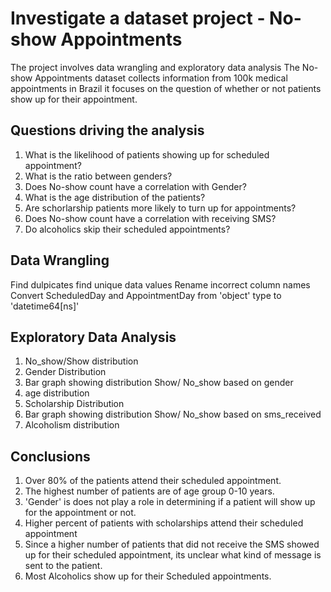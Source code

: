 # Investigate a dataset project - No-show Appointments 
The project involves data wrangling and exploratory data analysis 
The No-show Appointments dataset collects information from 100k medical appointments in Brazil
it focuses on the question of whether or not patients show up for their appointment.
## Questions driving the analysis
1. What is the likelihood of patients showing up for scheduled appointment?
2. What is the ratio between genders?
3. Does No-show count have a correlation with Gender?
4. What is the age distribution of the patients?
5. Are schorlarship patients more likely to turn up for appointments?
6. Does No-show count have a correlation with receiving SMS?
7. Do alcoholics skip their scheduled appointments?
## Data Wrangling
Find dulpicates 
find unique data values
Rename incorrect column names
Convert ScheduledDay and AppointmentDay from 'object' type to 'datetime64[ns]'
## Exploratory Data Analysis
1. No_show/Show distribution 
2. Gender Distribution
3. Bar graph showing distribution Show/ No_show based on gender
4. age distribution
5. Scholarship Distribution
6. Bar graph showing distribution Show/ No_show based on sms_received
7. Alcoholism distribution
## Conclusions
1. Over 80% of the patients attend their scheduled appointment.
2. The highest number of patients are of age group 0-10 years.
3. 'Gender' is does not play a role in determining if a patient will show up for the appointment or not.
4. Higher percent of patients with scholarships attend their scheduled appointment
5. Since a higher number of patients that did not receive the SMS showed up for their scheduled appointment, its unclear what kind of message is sent to the patient.
6. Most Alcoholics show up for their Scheduled appointments.

